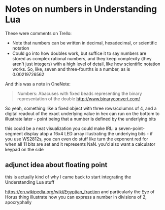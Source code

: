 # Notes on numbers in Understanding Lua

These were comments on Trello:

- Note that numbers can be written in decimal, hexadecimal, or scientific notation
- Could go into how doubles work, but suffice it to say numbers are stored as complex rational numbers, and they keep complexity (they aren't just integers) with a high level of detail, like how scientific notation works. So, like, seven and three-fourths is a number, as is 0.00219726562

And this was a note in OneNote:

> Numbers: Abacuses with fixed beads representing the binary representation of the double
> http://www.binaryconvert.com/

So yeah, something like a fixed object with three rows/columns of 4, and a digital readout of the exact underlying value in hex can run on the bottom to illustrate later - point being that a number is defined by the underlying bits

this could be a neat visualization you could make IRL: a seven-point-segment display atop a 16x4 LED array illustrating the underlying bits - if you use WS2812s, you can even do stuff like turn the exponent red for when all 11 bits are set and it represents NaN. you'd also want a calculator keypad on the side

## adjunct idea about floating point

this is actually kind of why I came back to start integrating the Understanding Lua stuff

https://en.wikipedia.org/wiki/Egyptian_fraction and particularly the Eye of Horus thing illustrate how you can express a number in divisions of 2, apocryphally
